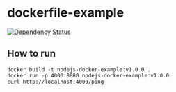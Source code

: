# dockerfile-example

[![Dependency Status](https://david-dm.org/guilhermedelemos/dockerfile-example.svg)](https://david-dm.org/guilhermedelemos/dockerfile-example)

## How to run

```
docker build -t nodejs-docker-example:v1.0.0 .
docker run -p 4000:8080 nodejs-docker-example:v1.0.0
curl http://localhost:4000/ping
```

